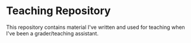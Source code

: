 # Teaching Repository
This repository contains material I've written and used for teaching when I've been a grader/teaching assistant.
